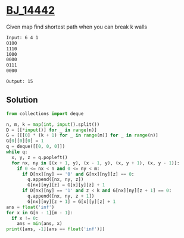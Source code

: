 # [BJ_14442](https://acmicpc.net/problem/14442)

Given map find shortest path when you can break k walls

```txt
Input: 6 4 1
0100
1110
1000
0000
0111
0000

Output: 15
```

## Solution

```py
from collections import deque

n, m, k = map(int, input().split())
D = [[*input()] for _ in range(n)]
G = [[[0] * (k + 1) for _ in range(m)] for _ in range(n)]
G[0][0][0] = 1
q = deque([[0, 0, 0]])
while q:
  x, y, z = q.popleft()
  for nx, ny in [(x + 1, y), (x - 1, y), (x, y + 1), (x, y - 1)]:
    if 0 <= nx < n and 0 <= ny < m:
      if D[nx][ny] == '0' and G[nx][ny][z] == 0:
        q.append([nx, ny, z])
        G[nx][ny][z] = G[x][y][z] + 1
      if D[nx][ny] == '1' and z < k and G[nx][ny][z + 1] == 0:
        q.append([nx, ny, z + 1])
        G[nx][ny][z + 1] = G[x][y][z] + 1
ans = float('inf')
for x in G[n - 1][m - 1]:
  if x != 0:
    ans = min(ans, x)
print([ans, -1][ans == float('inf')])
```

